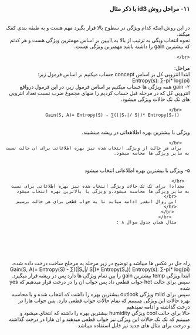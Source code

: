 <div dir="rtl">
  
  ### ۱۱-   مراحل روش id3 با ذکر مثال



  <br/>
  در این روش اینکه کدام ویژگی در سطوح بالا قرار بگیرد مهم هست و به طبقه بندی کمک میکند.

   <br/>
   نحوه انتخاب ویگی به ترتیب از بالا به \اییین بر اساس مهمترین ویژگی هست و هر کدتم که بیشترین gain را داشته باشد مهمترین ویژگی هست.

    <br/>
   مراحل:
     <br/>
    ابتدا انتروپی کل بر اساس concept  حساب میکنیم بر اساس فرمول زیر:
     <br/>
Entropy(s): ∑-pi* log(pi) 
      <br/>
 ۲- gain همه ویژگی ها حساب میکنیم بر اساس فرمول زیر، در این فرمول درواقع انتروپی کل که در مرحله قبل حساب کردیم را منهای  مجموع ضرب نسبت تعداد انتروپی های تک تک حالات ویژگی میشود. 

       <br/>
        Gain(S, A)= Entropy(S) - ∑((|Sᵥ|/ S|)* Entropy(Sᵥ))
 <br/>
     ویژگی با بیشترین بهره اطلاهعاتی در ریشه مینشیند.

       <br/>
       برای هر حالت از ویژگی انتخاب شده نیز بهره اطلاعاتی برای ان حالت نسبت به سایر ویژگی ها محاسه میشود.
   <br/> 
۵- ویژگی با بیشترین بهره اطلاعاتی انتخاب میشود

      <br/> 
      مجدادا برای تک تک حالات ویژگی انتخاب شده نیز بهره اطلاعاتی برای نسبت به سایر ویژگی ها محاسبه میشود.و ویژگی با بالاترین بهره انتخاب میشود 
         <br/> 
         این روال انقدر ادامه میابد تا به جواب قطعی برای هر حالت برسیم
         <br/>
          <br/>
           <br/>
         مثال همان جدول سوال ۸ :


 <br/>
  <br/>
   <br/>
    <br/>

راه حل در عکس ها میباشد و توضیح در زیر مرحله به مرحلخ ساخت درخت داده شده.
 <br/>
 Gain(S, A)= Entropy(S) - ∑((|Sᵥ|/ S|)* Entropy(Sᵥ))
 Entropy(s): ∑-pi* log(pi) 
<br/>
 ابتدا ویژگی temp بیشترین gain را بین تمام ویژگی ها دارد پس در ریشه قرار میگیرد.
 <br/>
 سپس برای حالت hot جواب قطعی داد پس جواب ان را در درخت قرار میدهیم که yes شده
 <br/>
  سپس برای mild  ویژگی outlook بیشترین بهره را داشت که انتخاب شده و با محاسبه بهره حالات این ویژگی میبینیم که تمام حالات جواب قطعی دارد. پس جواب هارا در درخت گذاشته و ادامه نمیدهیم
  <br/>
  حالا برای حالت cool ویژگی humidity بیشترین بهره را داشته که انتخای میشود و میبینیم که تک تک حالات این ویژگی نیز جواب قطعی میدهند و ان هارا در درخت گذاشته و درخت برای مثال های جدید نیز قابل استفاده میباشد
 
 </div>